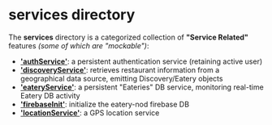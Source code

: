 # services directory

The **services** directory is a categorized collection of **"Service Related"**
features _(some of which are "mockable")_:

- [**'authService'**](authService/README.md):            a persistent authentication service (retaining active user)
- [**'discoveryService'**](discoveryService/README.md):  retrieves restaurant information from a geographical data source, emitting Discovery/Eatery objects
- [**'eateryService'**](eateryService/README.md):        a persistent "Eateries" DB service, monitoring real-time Eatery DB activity
- [**'firebaseInit'**](firebaseInit/README.md):          initialize the eatery-nod firebase DB
- [**'locationService'**](locationService/README.md):    a GPS location service
